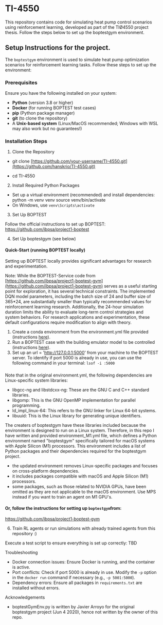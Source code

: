 # TI-4550
This repository contains code for simulating heat pump control scenarios using reinforcement learning, developed as part of the TIØ4550 project thesis. Follow the steps below to set up the boptestgym environment.

## Setup Instructions for the project.

The `boptestgym` environment is used to simulate heat pump optimization scenarios for reinforcement learning tasks. Follow these steps to set up the environment:

### Prerequisites
Ensure you have the following installed on your system:
- **Python** (version 3.8 or higher)
- **Docker** (for running BOPTEST test cases)
- **pip** (Python package manager)
- **git** (to clone the repository)
- A **Unix-based system** (Linux/MacOS recommended; Windows with WSL may also work but no guarantees!)

### Installation Steps

1. Clone the Repository

- git clone [https://github.com/your-username/TI-4550.git](https://github.com/hanskrio/TI-4550.git)

- cd TI-4550

2. Install Required Python Packages

- Set up a virtual environment (recommended) and install dependencies:
python -m venv venv
source venv/bin/activate
- On Windows, use `venv\Scripts\activate`

3. Set Up BOPTEST

Follow the official instructions to set up BOPTEST:
https://github.com/ibpsa/project1-boptest

4. Set Up boptestgym (see below)

#### Quick-Start (running BOPTEST locally)
Setting up BOPTEST locally provides significant advantages for research and experimentation. 

Note: While the BOPTEST-Service code from [https://github.com/ibpsa/project1-boptest-gym](https://github.com/ibpsa/project1-boptest-gym) serves as a useful starting point for exploration, it has several technical constraints. The implemented DQN model parameters, including the batch size of 24 and buffer size of 365*24, are substantially smaller than typically recommended values for reinforcement learning research. Additionally, the 24-hour simulation duration limits the ability to evaluate long-term control strategies and system behaviors. For research applications and experimentation, these default configurations require modification to align with theory.

1. Create a conda environment from the environment.yml file provided (instructions [here](https://docs.conda.io/projects/conda/en/latest/user-guide/tasks/manage-environments.html#creating-an-environment-from-an-environment-yml-file)).
2. Run a BOPTEST case with the building emulator model to be controlled (instructions [here](https://github.com/ibpsa/project1-boptest/blob/master/README.md)).
3. Set up an url = 'http://127.0.0.1:5000' from your machine to the BOPTEST server. To identify if port 5000 is already in use, you can use the following command in your terminal: `lsof -i :5000`

##### 
Note that in the original environment.yml, the following dependencies are Linux-specific system libraries:
- libgcc-ng and libstdcxx-ng: These are the GNU C and C++ standard libraries.
- libgomp: This is the GNU OpenMP implementation for parallel programming.
- ld_impl_linux-64: This refers to the GNU linker for Linux 64-bit systems.
- libuuid: This is the Linux library for generating unique identifiers.

The creaters of boptestgym have these libraries included because the environment is designed to run on a Linux system. 
Therefore, in this repo I have written and provided environment_M1.yml file, which defines a Python environment named "boptestgym" specifically tailored for macOS systems with Apple Silicon (M1) processors. This environment includes a list of Python packages and their dependencies required for the boptestgym project.
- the updated environment removes Linux-specific packages and focuses on cross-platform dependencies.
- it includes packages compatible with macOS and Apple Silicon (M1) processors.
- some packages, such as those related to NVIDIA GPUs, have been omitted as they are not applicable to the macOS environment. Use MPS instead if you want to train an agent on M1 GPU's. 



#### Or, follow the instructions for setting up `boptestgym`from:
https://github.com/ibpsa/project1-boptest-gym

6. Train RL agents or run simulations with already trained agents from this repository :) 

Execute a test script to ensure everything is set up correctly:
TBD

Troubleshooting
- Docker connection issues: Ensure Docker is running, and the container is active.
- Port conflicts: Check if port 5000 is already in use. Modify the `-p` option in the `docker run` command if necessary (e.g., `-p 5001:5000`).
- Dependency errors: Ensure all packages in `requirements.txt` are installed without errors.

Acknowledgements
- boptestGymEnv.py is written by Javier Arroyo for the original boptestgym project (Jun 4 2020), hence not written by the owner of this repo.
